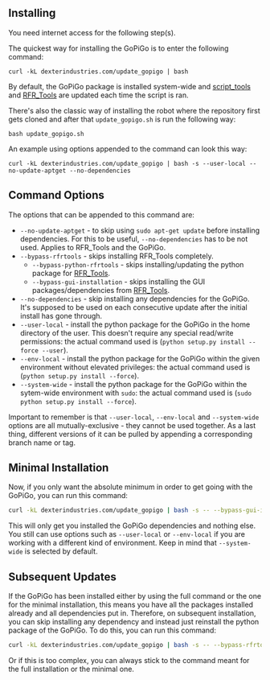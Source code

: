 ## Installing

You need internet access for the following step(s).

The quickest way for installing the GoPiGo is to enter the following command:
```
curl -kL dexterindustries.com/update_gopigo | bash
```

By default, the GoPiGo package is installed system-wide and [script_tools](https://github.com/DexterInd/script_tools) and [RFR_Tools](https://github.com/DexterInd/RFR_Tools) are updated each time the script is ran.

There's also the classic way of installing the robot where the repository first gets cloned and after that `update_gopigo.sh` is run the following way:
```
bash update_gopigo.sh
```

An example using options appended to the command can look this way:
```
curl -kL dexterindustries.com/update_gopigo | bash -s --user-local --no-update-aptget --no-dependencies
```

## Command Options

The options that can be appended to this command are:

* `--no-update-aptget` - to skip using `sudo apt-get update` before installing dependencies. For this to be useful, `--no-dependencies` has to be not used. Applies to RFR_Tools and the GoPiGo.
* `--bypass-rfrtools` - skips installing RFR_Tools completely.
    * `--bypass-python-rfrtools` - skips installing/updating the python package for  [RFR_Tools](https://github.com/DexterInd/RFR_Tools).
    * `--bypass-gui-installation` - skips installing the GUI packages/dependencies from [RFR_Tools](https://github.com/DexterInd/RFR_Tools).
* `--no-dependencies` - skip installing any dependencies for the GoPiGo. It's supposed to be used on each consecutive update after the initial install has gone through.
* `--user-local` - install the python package for the GoPiGo in the home directory of the user. This doesn't require any special read/write permissions: the actual command used is (`python setup.py install --force --user`).
* `--env-local` - install the python package for the GoPiGo within the given environment without elevated privileges: the actual command used is (`python setup.py install --force`).
* `--system-wide` - install the python package for the GoPiGo within the sytem-wide environment with `sudo`: the actual command used is (`sudo python setup.py install --force`).

Important to remember is that `--user-local`, `--env-local` and `--system-wide` options are all mutually-exclusive - they cannot be used together.
As a last thing, different versions of it can be pulled by appending a corresponding branch name or tag.

## Minimal Installation

Now, if you only want the absolute minimum in order to get going with the GoPiGo, you can run this command:
```bash
curl -kL dexterindustries.com/update_gopigo | bash -s -- --bypass-gui-installation
```

This will only get you installed the GoPiGo dependencies and nothing else. You still can use options such as `--user-local` or `--env-local` if you are working with a different kind of environment. Keep in mind that `--system-wide` is selected by default.

## Subsequent Updates

If the GoPiGo has been installed either by using the full command or the one for the minimal installation, this means you have all the packages installed already and all dependencies put in. Therefore, on subsequent installation, you can skip installing any dependency and instead just reinstall the python package of the GoPiGo. To do this, you can run this command:
```bash
curl -kL dexterindustries.com/update_gopigo | bash -s -- --bypass-rfrtools --no-dependencies --no-update-aptget
```

Or if this is too complex, you can always stick to the command meant for the full installation or the minimal one.
